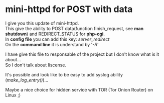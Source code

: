 # mini-httpd for POST with data

I give you this update of mini-httpd.  
This give the ability to POST data(function finish_request, see __man shutdown__) and REDIRECT_STATUS for __php-cgi__.  
In __config file__ you can add this key: _server_redirect_  
On the __command line__ it is understand by '_-R_'
  
I have give this file to responsable of the project but I don't know what is it about...  
So I don't talk about liscense.  
  
It's possible and look like to be easy to add syslog ability (*make_log_entry()*)...  
  
Maybe a nice choice for hidden service with TOR (Tor Onion Router) on Linux ;)  
